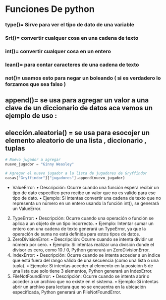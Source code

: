 # Funciones De python 

### type()= Sirve para ver el tipo de dato de una variable
### Srt()= convertir cualquer cosa en una cadena de texto
### int()= convertir cualquer cosa en un entero
### lean()= para contar caracteres de una cadena de texto
### not()= usamos esto para negar un boleando ( si es verdadero lo forzamos que sea falso )
## append()= se usa para agregar un valor a una clave de un diccionario de datos aca vemos un ejemplo de uso :
## elección.aleatoria() = se usa para esocojer un elemento aleatorio de una lista , diccionario , tuplas
```py
# Nuevo jugador a agregar
nuevo_jugador = "Ginny Weasley"

# Agregar el nuevo jugador a la lista de jugadores de Gryffindor
casas["Gryffindor"]["jugadores"].append(nuevo_jugador)
````
- ValueError:
•	Descripción: Ocurre cuando una función espera recibir un tipo de dato específico pero recibe un valor que no es válido para ese tipo de dato.
•	Ejemplo: Si intentas convertir una cadena de texto que no representa un número en un entero usando la función int(), se generará un ValueError.
2.	TypeError:
•	Descripción: Ocurre cuando una operación o función se aplica a un objeto de un tipo incorrecto.
•	Ejemplo: Intentar sumar un entero con una cadena de texto generará un TypeError, ya que la operación de suma no está definida para estos tipos de datos.
3.	ZeroDivisionError:
•	Descripción: Ocurre cuando se intenta dividir un número por cero.
•	Ejemplo: Si intentas realizar una división donde el divisor es cero, como 10 / 0, Python generará un ZeroDivisionError.
4.	IndexError:
•	Descripción: Ocurre cuando se intenta acceder a un índice que está fuera del rango válido de una secuencia (como una lista o una tupla).
•	Ejemplo: Si intentas acceder al elemento en la posición 5 de una lista que solo tiene 3 elementos, Python generará un IndexError.
5.	FileNotFoundError:
•	Descripción: Ocurre cuando se intenta abrir o acceder a un archivo que no existe en el sistema.
•	Ejemplo: Si intentas abrir un archivo para lectura que no se encuentra en la ubicación especificada, Python generará un FileNotFoundError.
